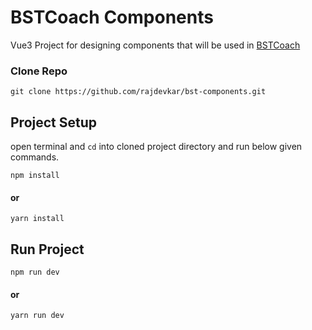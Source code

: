 # BSTCoach Components

Vue3 Project for designing components that will be used in [BSTCoach](https://bst.coach/) 

### Clone Repo

~~~
git clone https://github.com/rajdevkar/bst-components.git
~~~

## Project Setup

open terminal and `cd` into cloned project directory and run below given commands. 

~~~
npm install
~~~
#### or
~~~
yarn install
~~~

## Run Project

~~~
npm run dev
~~~
#### or 
~~~
yarn run dev
~~~
